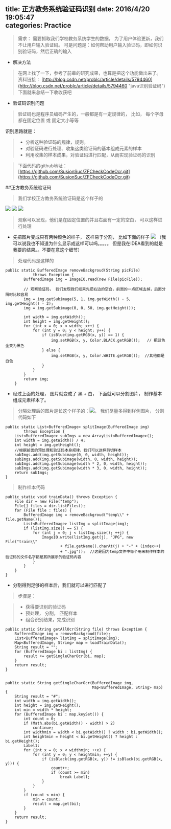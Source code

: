 title: 正方教务系统验证码识别
date: 2016/4/20 19:05:47           
categories: Practice
---

>需求： 需要抓取我们学校教务系统学生的数据， 为了用户体验更新，我们不让用户输入验证码。
>可是问题是：如何帮助用户输入验证码，即如何识别验证码，然后正确的输入


- 解决方法
>在网上找了一下，参考了前辈的研究成果，也算是把这个功能做出来了。
资料链接： [http://blog.csdn.net/problc/article/details/5794460](http://blog.csdn.net/problc/article/details/5794460 "java识别验证码")
>下面就来总结一下收收获吧

- 验证码识别问题
>验证码也是程序员编码产生的，一般都是有一定规律的， 比如， 每个字母都在固定位置 或 固定大小等等

识别思路就是： 

> - 分析这种验证码的规律，规则。
> - 对验证码进行处理、收集这类验证码的基本组成元素的样本
> - 利用收集的样本成果，对验证码进行匹配，从而实现验证码的识别

>下面代码的github地址：[https://github.com/SusionSuc/ZFCheckCodeOcr.git](https://github.com/SusionSuc/ZFCheckCodeOcr.git)


##正方教务系统验证码

>我们学校正方教务系统验证码是这个样子的

![](http://7xrbxa.com1.z0.glb.clouddn.com/ZFCheckCodes61d.jpg)
![](http://7xrbxa.com1.z0.glb.clouddn.com/ZFCheckCodesdrv.jpg)
![](http://7xrbxa.com1.z0.glb.clouddn.com/ZFCheckCodesrxr.jpg)

>观察可以发现，他们是在固定位置的并且右面有一定的空白，  可以这样进行处理

- 先把图片变成只有两种颜色的样子， 这样易于分割， 比如下面的样子
![](http://7xrbxa.com1.z0.glb.clouddn.com/ZFCheckCodejmgf.jpg)
（我可以说我也不知道为什么显示成这样可以吗。。。。。 但是我在IDEA看到的就是我要的结果。。不要在意这个细节）



>处理代码是这样的

	public static BufferedImage removeBackgroud(String picFile)
	            throws Exception {
	        BufferedImage img = ImageIO.read(new File(picFile));

			// 观察验证码， 我们发现我们如果先把右边的空白，前面的一点区域去掉，后面分隔时比较容易
	        img = img.getSubimage(5, 1, img.getWidth() - 5, img.getHeight() - 2);
	        img = img.getSubimage(0, 0, 50, img.getHeight());
	
	        int width = img.getWidth();
	        int height = img.getHeight();
	        for (int x = 0; x < width; x++) {
	            for (int y = 0; y < height; y++) {
	                if (isBlue(img.getRGB(x, y)) == 1) {
	                    img.setRGB(x, y, Color.BLACK.getRGB());   // 把蓝色全变为黑色
	                } else {
	                    img.setRGB(x, y, Color.WHITE.getRGB());  //其他都是白色
	                }
	            }
	        }
	        return img;
	    }

- 经过上面的处理， 图片就变成了 黑 + 白， 下面就可以分割图片， 制作基本组成元素样本了。

> 分隔处理后的图片是长这个样子的：![](http://7xrbxa.com1.z0.glb.clouddn.com/ZFCheckCode0-0.png)， 我们尽量多得到样例图片，
> 分割代码如下


    public static List<BufferedImage> splitImage(BufferedImage img)
            throws Exception {
        List<BufferedImage> subImgs = new ArrayList<BufferedImage>();
        int width = img.getWidth() / 4;
        int height = img.getHeight();
        //根据前面的预处理和验证码本身规律，我们可以这样剪切样本
        subImgs.add(img.getSubimage(0, 0, width, height));
        subImgs.add(img.getSubimage(width, 0, width, height));
        subImgs.add(img.getSubimage(width * 2, 0, width, height));
        subImgs.add(img.getSubimage(width * 3, 0, width, height));
        return subImgs;
    }

>制作样本代码

	public static void trainData() throws Exception {
		File dir = new File("temp");
		File[] files = dir.listFiles();
		for (File file : files) {
			BufferedImage img = removeBackgroud("temp\\" + file.getName());
			List<BufferedImage> listImg = splitImage(img);
			if (listImg.size() == 5) {
				for (int j = 0; j < listImg.size(); ++j) {
					ImageIO.write(listImg.get(j), "JPG", new File("train\\"
							+ file.getName().charAt(j) + "-" + (index++)
							+ ".jpg"));  //这是因为temp文件中每个用来制作样本的验证码的文件名字都是其所展示的验证码内容
				}
			}
		}
	}




- 分割得到足够的样本后，我们就可以进行匹配了
>步骤是：

>  - 获得要识别的验证码
>  - 预处理， 分割， 匹配样本
>  - 组合识别结果，完成识别

    public static String getAllOcr(String file) throws Exception {
        BufferedImage img = removeBackgroud(file);
        List<BufferedImage> listImg = splitImage(img);
        Map<BufferedImage, String> map = loadTrainData();
        String result = "";
        for (BufferedImage bi : listImg) {
            result += getSingleCharOcr(bi, map);
        }
        return result;
    }


    public static String getSingleCharOcr(BufferedImage img,
                                          Map<BufferedImage, String> map) {
        String result = "#";
        int width = img.getWidth();
        int height = img.getHeight();
        int min = width * height;
        for (BufferedImage bi : map.keySet()) {
            int count = 0;
            if (Math.abs(bi.getWidth() - width) > 2)
                continue;
            int widthmin = width < bi.getWidth() ? width : bi.getWidth();
            int heightmin = height < bi.getHeight() ? height : bi.getHeight();
            Label1:
            for (int x = 0; x < widthmin; ++x) {
                for (int y = 0; y < heightmin; ++y) {
                    if (isBlack(img.getRGB(x, y)) != isBlack(bi.getRGB(x, y))) {
                        count++;
                        if (count >= min)
                            break Label1;
                    }
                }
            }
            if (count < min) {
                min = count;
                result = map.get(bi);
            }
        }
        return result;
    }




